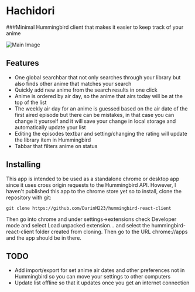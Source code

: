 # Hachidori
###Minimal Hummingbird client that makes it easier to keep track of your anime

![Main Image](http://i.imgur.com/9cCbHLf.png?1)

Features
--------

* One global searchbar that not only searches through your library but also finds other anime that matches your search
* Quickly add new anime from the search results in one click
* Anime is ordered by air day, so the anime that airs today will be at the top of the list
* The weekly air day for an anime is guessed based on the air date of the first aired episode but there can be mistakes, in that case you can change it yourself and it will save your change in local storage and automatically update your list
* Editing the episodes textbar and setting/changing the rating will update the library item in Hummingbird
* Tabbar that filters anime on status

Installing
----------

This app is intended to be used as a standalone chrome or desktop app since it uses cross origin requests
to the Hummingbird API. However, I haven't published this app to the chrome store yet so to install, clone the repository with git:

    git clone https://github.com/DarinM223/hummingbird-react-client

Then go into chrome and under settings->extensions check Developer mode and select Load unpacked extension... and select the hummingbird-react-client folder created from cloning. Then go to the URL chrome://apps and the app should be in there.

TODO
----
* Add import/export for set anime air dates and other preferences not in Hummingbird so you can move your settings to other computers
* Update list offline so that it updates once you get an internet connection
